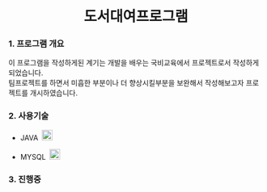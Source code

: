 <div align="center">
    <H1> 도서대여프로그램 </H1>
</div>

<div align="left">
    <H3> 1. 프로그램 개요 </H3>
</div>

<div>
  <p>
    이 프로그램을 작성하게된 계기는 개발을 배우는 국비교육에서 프로젝트로서 작성하게 되었습니다. </br>
    팀프로젝트를 하면서 미흡한 부분이나 더 향상시킬부분을 보완해서 작성해보고자 프로젝트를 개시하였습니다.
  </p>
</div>

<div align="left">
    <H3> 2. 사용기술 </H3>
</div>

<ul>
    <li><p> JAVA &nbsp;<a href="https://www.java.com/" title="Java"><img src="https://github.com/get-icon/geticon/raw/master/icons/java.svg" alt="Java" width="21px" height="21px"></a></p>
    <li><p> MYSQL &nbsp;<a href="https://dev.mysql.com/" title="MySQL"><img src="https://github.com/get-icon/geticon/raw/master/icons/mysql.svg" alt="MySQL" width="21px" height="21px"></a></p>
</ul>    

<div align="left">
    <H3> 3. 진행중 </H3>
</div>

